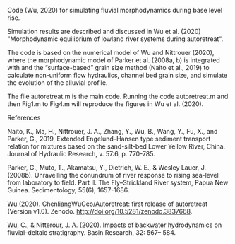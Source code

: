 Code (Wu, 2020) for simulating fluvial morphodynamics during base level rise.

Simulation results are described and discussed in Wu et al. (2020) "Morphodynamic equilibrium of lowland river systems during autoretreat".

The code is based on the numerical model of Wu and Nittrouer (2020), where the morphodynamic model of Parker et al. (2008a, b) is integrated with and the “surface-based” grain size method (Naito et al., 2019) to calculate non-uniform flow hydraulics, channel bed grain size, and simulate the evolution of the alluvial profile.

The file autoretreat.m is the main code. Running the code autoretreat.m and then Fig1.m to Fig4.m will reproduce the figures in Wu et al. (2020).

References

Naito, K., Ma, H., Nittrouer, J. A., Zhang, Y., Wu, B., Wang, Y., Fu, X., and Parker, G., 2019, Extended Engelund–Hansen type sediment transport relation for mixtures based on the sand-silt-bed Lower Yellow River, China. Journal of Hydraulic Research, v. 57:6, p. 770-785.

Parker, G., Muto, T., Akamatsu, Y., Dietrich, W. E., & Wesley Lauer, J. (2008b). Unravelling the conundrum of river response to rising sea-level from laboratory to field. Part II. The Fly–Strickland River system, Papua New Guinea. Sedimentology, 55(6), 1657-1686.

Wu (2020). ChenliangWuGeo/Autoretreat: first release of autoretreat (Version v1.0). Zenodo. http://doi.org/10.5281/zenodo.3837668.

Wu, C., & Nitterour, J. A. (2020). Impacts of backwater hydrodynamics on fluvial–deltaic stratigraphy. Basin Research, 32: 567– 584.
